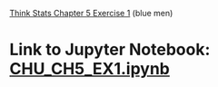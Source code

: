 [Think Stats Chapter 5 Exercise 1](http://greenteapress.com/thinkstats2/html/thinkstats2006.html#toc50) (blue men)

# Link to Jupyter Notebook: [CHU_CH5_EX1.ipynb](https://github.com/jonjonchu/ThinkStats2/blob/master/code/CHU_CH5_EX1.ipynb)
